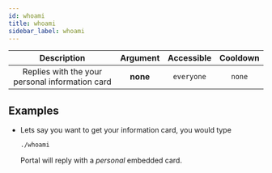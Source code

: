 ```yaml
---
id: whoami
title: whoami
sidebar_label: whoami
---
```


|                   Description                   | Argument | Accessible | Cooldown |
| :---------------------------------------------: | :------: | :--------: | :------: |
| Replies with the your personal information card | **none** | `everyone` |  `none`  |

## Examples

- Lets say you want to get your information card, you would type

  ```bash
  ./whoami
  ```

  Portal will reply with a _personal_ embedded card.

